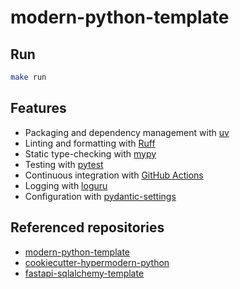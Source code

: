 # modern-python-template

## Run

```bash
make run
```

## Features

- Packaging and dependency management with [uv](https://docs.astral.sh/uv/)
- Linting and formatting with [Ruff](https://docs.astral.sh/ruff/)
- Static type-checking with [mypy](http://mypy-lang.org/)
- Testing with [pytest](https://docs.pytest.org/en/latest/)
- Continuous integration with [GitHub Actions](https://github.com/features/actions)
- Logging with [loguru](https://github.com/Delgan/loguru)
- Configuration with [pydantic-settings](https://docs.pydantic.dev/latest/concepts/pydantic_settings/)

## Referenced repositories

- [modern-python-template](https://github.com/gecrooks/modern-python-template)
- [cookiecutter-hypermodern-python](https://github.com/cjolowicz/cookiecutter-hypermodern-python)
- [fastapi-sqlalchemy-template](https://github.com/modern-python/fastapi-sqlalchemy-template)
